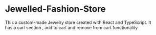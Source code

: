# Jewelled-Fashion-Store
This a custom-made Jewelry store created with React and TypeScript. It has a cart section , add to cart and remove from cart functionality  
